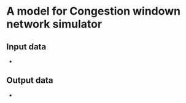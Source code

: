 A model for Congestion windown network simulator
================================

Input data
--------------------
* 


Output data
----------------------
*

